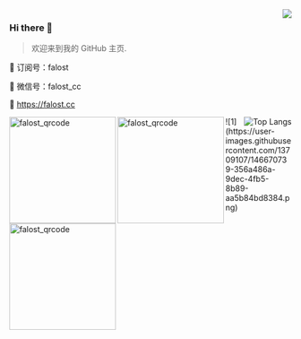 <img align="right" src="https://github-readme-stats.vercel.app/api?username=falost&show_icons=true&icon_color=805AD5&text_color=718096&bg_color=ffffff&hide_title=true" />

### Hi there 👋

> 欢迎来到我的 GitHub 主页.  

💬 订阅号：falost

💬 微信号：falost_cc

🔗 https://falost.cc                                

<div style="">
  <img align="left" src="https://falost.gitee.io/static/falost/qrcode_for_falost.jpg" width = "190" height = "190" alt="falost_qrcode" title="公众号"  />
  <img align="left" src="https://falost.gitee.io/static/falost/qrcode_for_falost_cc.jpg" width = "190" height = "190" alt="falost_qrcode" title="个人号" />

  <img align="right" src="https://github-readme-stats.vercel.app/api/top-langs/?username=falost&layout=compact&langs_count=10&count_private=true" alt="Top Langs" data-canonical-src="https://github-readme-stats.vercel.app/api/top-langs/?username=falost&amp;layout=compact&amp;langs_count=20&amp;count_private=true">
  
</div>
![1](https://user-images.githubusercontent.com/13709107/146670739-356a486a-9dec-4fb5-8b89-aa5b84bd8384.png)

<img align="left" src="https://falost.gitee.io/static/falost/falost_mp.jpg" width = "190" height = "190" alt="falost_qrcode" title="小程序" />
